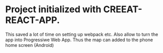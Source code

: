 # Project initialized with CREEAT-REACT-APP.
This saved a lot of time on setting up webpack etc.
Also allow to turn the app into Progressiwe Web App.
Thus the map can added to the phone home screen (Android)